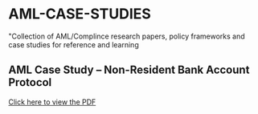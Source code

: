 # AML-CASE-STUDIES
"Collection of AML/Complince research papers, policy frameworks and case studies for reference and learning
## AML Case Study – Non-Resident Bank Account Protocol
[Click here to view the PDF](Protocols/NonresidentBankAccountprotocol.pdf)
